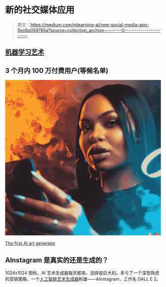 # 新的社交媒体应用

> 原文：<https://medium.com/mlearning-ai/new-social-media-app-5ec6e059785a?source=collection_archive---------0----------------------->

## [机器学习艺术](https://mlearning.substack.com)

## 3 个月内 100 万付费用户(等候名单)

[![](img/6721218151520692062e5e3c4d6f0fa1.png)](https://mlearning.substack.com/p/a-good-alternative-to-dalle-2-that?r=z7zu8&s=w&utm_campaign=post&utm_medium=web)

[The first AI art generator](https://mlearning.substack.com/p/train-your-ai-art-generator-from?r=z7zu8&s=w&utm_campaign=post&utm_medium=web)

## AInstagram 是真实的还是生成的？

1024x1024 图标。AI 艺术生成器每天都来。选择是巨大的。多亏了一个深思熟虑的营销策略，一个[人工智能艺术生成器](https://mlearning.substack.com/p/train-your-ai-art-generator-from?r=z7zu8&s=w&utm_campaign=post&utm_medium=web)称雄——AInstagram，工作名 DALL E 2。